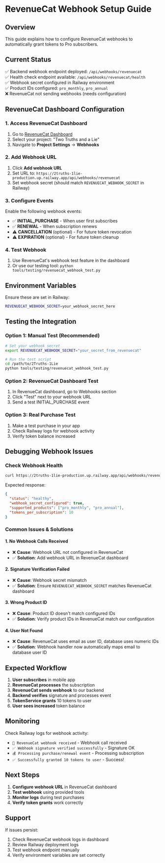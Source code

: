 # RevenueCat Webhook Setup Guide

## Overview
This guide explains how to configure RevenueCat webhooks to automatically grant tokens to Pro subscribers.

## Current Status
✅ Backend webhook endpoint deployed: `/api/webhooks/revenuecat`  
✅ Health check endpoint available: `/api/webhooks/revenuecat/health`  
✅ Webhook secret configured in Railway environment  
✅ Product IDs configured: `pro_monthly`, `pro_annual`  
❌ RevenueCat not sending webhooks (needs configuration)  

## RevenueCat Dashboard Configuration

### 1. Access RevenueCat Dashboard
1. Go to [RevenueCat Dashboard](https://app.revenuecat.com)
2. Select your project: "Two Truths and a Lie"
3. Navigate to **Project Settings** → **Webhooks**

### 2. Add Webhook URL
1. Click **Add webhook URL**
2. Set URL to: `https://2truths-1lie-production.up.railway.app/api/webhooks/revenuecat`
3. Set webhook secret (should match `REVENUECAT_WEBHOOK_SECRET` in Railway)

### 3. Configure Events
Enable the following webhook events:
- ✅ **INITIAL_PURCHASE** - When user first subscribes
- ✅ **RENEWAL** - When subscription renews
- ⚠️ **CANCELLATION** (optional) - For future token revocation
- ⚠️ **EXPIRATION** (optional) - For future token cleanup

### 4. Test Webhook
1. Use RevenueCat's webhook test feature in the dashboard
2. Or use our testing tool: `python tools/testing/revenuecat_webhook_test.py`

## Environment Variables

Ensure these are set in Railway:
```bash
REVENUECAT_WEBHOOK_SECRET=your_webhook_secret_here
```

## Testing the Integration

### Option 1: Manual Test (Recommended)
```bash
# Set your webhook secret
export REVENUECAT_WEBHOOK_SECRET="your_secret_from_revenuecat"

# Run the test script
cd /path/to/2Truths-1Lie
python tools/testing/revenuecat_webhook_test.py
```

### Option 2: RevenueCat Dashboard Test
1. In RevenueCat dashboard, go to Webhooks section
2. Click "Test" next to your webhook URL
3. Send a test INITIAL_PURCHASE event

### Option 3: Real Purchase Test
1. Make a test purchase in your app
2. Check Railway logs for webhook activity
3. Verify token balance increased

## Debugging Webhook Issues

### Check Webhook Health
```bash
curl https://2truths-1lie-production.up.railway.app/api/webhooks/revenuecat/health
```

Expected response:
```json
{
  "status": "healthy",
  "webhook_secret_configured": true,
  "supported_products": ["pro_monthly", "pro_annual"],
  "tokens_per_subscription": 10
}
```

### Common Issues & Solutions

#### 1. No Webhook Calls Received
- ❌ **Cause**: Webhook URL not configured in RevenueCat
- ✅ **Solution**: Add webhook URL in RevenueCat dashboard

#### 2. Signature Verification Failed
- ❌ **Cause**: Webhook secret mismatch
- ✅ **Solution**: Ensure `REVENUECAT_WEBHOOK_SECRET` matches RevenueCat dashboard

#### 3. Wrong Product ID
- ❌ **Cause**: Product ID doesn't match configured IDs
- ✅ **Solution**: Verify product IDs in RevenueCat match our configuration

#### 4. User Not Found
- ❌ **Cause**: RevenueCat uses email as user ID, database uses numeric IDs
- ✅ **Solution**: Webhook handler now automatically maps email to database user ID

## Expected Workflow

1. **User subscribes** in mobile app
2. **RevenueCat processes** the subscription
3. **RevenueCat sends webhook** to our backend
4. **Backend verifies** signature and processes event
5. **TokenService grants** 10 tokens to user
6. **User sees increased** token balance

## Monitoring

Check Railway logs for webhook activity:
- `🎯 RevenueCat webhook received` - Webhook call received
- `✅ Webhook signature verified successfully` - Signature OK  
- `💰 Processing purchase/renewal event` - Processing subscription
- `✅ Successfully granted 10 tokens to user` - Success!

## Next Steps

1. **Configure webhook URL** in RevenueCat dashboard
2. **Test webhook** using provided tools
3. **Monitor logs** during test purchases
4. **Verify token grants** work correctly

## Support

If issues persist:
1. Check RevenueCat webhook logs in dashboard
2. Review Railway deployment logs
3. Test webhook endpoint manually
4. Verify environment variables are set correctly
